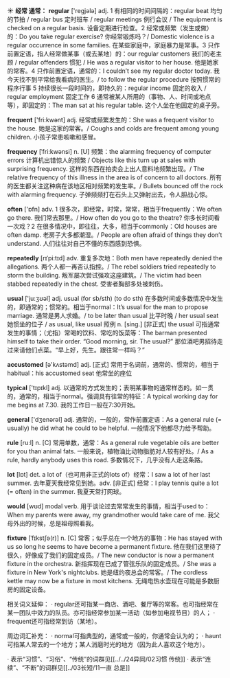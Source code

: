 ☀ <span class="category">**经常 通常：**</span>
<span class="vocabulary">**regular**</span> ['reɡjələ] 
<span class="definition">adj. 1 有相同的时间间隔的：</span>regular beat 均匀的节拍 / regular bus 定时班车 / regular meetings 例行会议 / The equipment is checked on a regular basis. 设备定期进行检查。<span class="definition">2 经常或频繁（发生或做）的：</span>Do you take regular exercise? 你经常锻炼吗？/ Domestic violence is a regular occurrence in some families. 在某些家庭中，家庭暴力是常事。<span class="definition">3 只作前置定语，指人经常做某事（或去某地）的：</span>our regular customers 我们的老主顾 / regular offenders 惯犯 / He was a regular visitor to her house. 他是她家的常客。<span class="definition">4 只作前置定语，通常的：</span>I couldn’t see my regular doctor today. 我今天找不到平常给我看病的医生。/ to follow the regular procedure 按照惯常的程序行事 <span class="definition">5 持续很长一段时间的，即持久的：</span>regular income 固定的收入 / regular employment 固定工作 <span class="definition">6 通常被某人所用的（事物、人、时间或地点等），即固定的：</span>The man sat at his regular table. 这个人坐在他固定的桌子旁。

<span class="vocabulary">**frequent**</span> ['fri:kwənt] 
<span class="definition">adj. 经常或频繁发生的：</span>She was a frequent visitor to the house. 她是这家的常客。/ Coughs and colds are frequent among young children. 小孩子常患咳嗽和感冒。
           
<span class="vocabulary">**frequency**</span> [ˈfri:kwənsi]
<span class="definition">n. [U] 频繁：</span>the alarming frequency of computer errors 计算机出错惊人的频繁 / Objects like this turn up at sales with surprising frequency. 这样的东西在拍卖会上出人意料地频繁出现。/ The relative frequency of this illness in the area is of concern to all doctors. 所有的医生都关注这种病在该地区相对频繁的发生率。/ Bullets bounced off the rock with alarming frequency. 子弹频频打在石头上又弹射出去，令人胆战心惊。

<span class="vocabulary">**often**</span> ['ɒfn] 
<span class="definition">adv. 1 很多次，即经常，时常，常常，相当于frequently：</span>We often go there. 我们常去那里。/ How often do you go to the theatre? 你多长时间看一次戏？<span class="definition">2 在很多情况中，即往往，大多，相当于commonly：</span>Old houses are often damp. 老房子大多都潮湿。/ People are often afraid of things they don’t understand. 人们往往对自己不懂的东西感到恐惧。
           
<span class="vocabulary">**repeatedly**</span> [rɪˈpi:tɪd] 
<span class="definition">adv. 重复多次地：</span>Both men have repeatedly denied the allegations. 两个人都一再否认指控。/ The rebel soldiers tried repeatedly to storm the building. 叛军屡次尝试强攻这座建筑。/ The victim had been stabbed repeatedly in the chest. 受害者胸部多处被刺伤。

<span class="vocabulary">**usual**</span> ['ju:ӡʊəl] 
<span class="definition">adj. usual (for sb/sth) (to do sth) 在多数时间或多数情况中发生的，即通常的；惯常的。相当于normal：</span>It’s usual for the man to propose marriage. 通常是男人求婚。/ to be later than usual 比平时晚 / her usual seat 她惯坐的位子 / as usual, like usual 照例 <span class="definition">n. [sing.] [非正式] the usual 可指通常发生的事情；（尤指）常喝的饮料、常吃的饭菜等：</span>The barman presented himself to take their order. “Good morning, sir. The usual?” 那位酒吧男招待走过来请他们点菜。“早上好，先生。跟往常一样吗？”

<span class="vocabulary">**accustomed**</span> [ə'kʌstəmd] 
<span class="definition">adj. [正式] 常用于名词前，通常的、惯常的，相当于habitual：</span>his accustomed seat 他常坐的座位

<span class="vocabulary">**typical**</span> ['tɪpɪkl] 
<span class="definition">adj. 以通常的方式发生的；表明某事物的通常样态的。如一贯的，通常的，相当于normal。强调具有往常的特征：</span>A typical working day for me begins at 7.30. 我的工作日一般在7:30开始。

<span class="vocabulary">**general**</span> ['dӡenərəl] 
<span class="definition">adj. 通常的，一般的，常作前置定语：</span>As a general rule (= usually) he did what he could to be helpful. 一般情况下他都尽力给予帮助。

<span class="vocabulary">**rule**</span> [ru:l] 
<span class="definition">n. [C] 常用单数，通常：</span>As a general rule vegetable oils are better for you than animal fats. 一般来说，植物油比动物脂肪对人较有好处。/ As a rule, hardly anybody uses this road. 多数情况下，几乎没有人走这条路。

<span class="vocabulary">**lot**</span> [lɒt] 
<span class="definition">det. a lot of（也可用非正式的lots of）经常：</span>I saw a lot of her last summer. 去年夏天我经常见到她。<span class="definition">adv. [非正式] 经常：</span>I play tennis quite a lot (= often) in the summer. 我夏天常打网球。

<span class="vocabulary">**would**</span> [wʊd] 
<span class="definition">modal verb. 用于谈论过去常常发生的事情，相当于used to：</span>When my parents were away, my grandmother would take care of me. 我父母外出的时候，总是祖母照看我。
           
<span class="vocabulary">**fixture**</span> [ˈfɪkstʃə(r)]
<span class="definition">n. [C] 常客；似乎总在一个地方的事物：</span>He has stayed with us so long he seems to have become a permanent fixture. 他在我们这里待了很久，好像成了我们的固定成员。/ The new conductor is now a permanent fixture in the orchestra. 新指挥现在已成了管弦乐队的固定成员。/ She was a fixture in New York's nightclubs. 她是纽约夜总会的常客。/ The cordless kettle may now be a fixture in most kitchens. 无绳电热水壶现在可能是多数厨房的固定设备。

相关词义延伸：
· regular还可指某一商店、酒吧、餐厅等的常客。也可指经常在某一团队中效力的队员。亦可指经常参加某一活动（如参加电视节目）的人；
· frequent还可指经常到访（某地）。

周边词汇补充：
· normal可指典型的，通常或一般的，你通常会认为的；
· haunt可指某人常去的一个地方；某人消磨时光的地方（因为此人喜欢这个地方）。

· 表示“习惯”、“习俗”、“传统”的词群见[[../../24异同/02习惯 传统]]
· 表示“连续”、“不断”的词群见[[../03长短/11一直 总是]]
